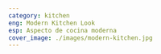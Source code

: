```yaml
---
category: kitchen
eng: Modern Kitchen Look
esp: Aspecto de cocina moderna
cover_image: ./images/modern-kitchen.jpg
---
```


